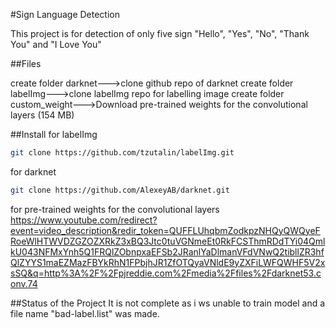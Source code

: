 #Sign Language Detection

This project is for detection of only five sign "Hello", "Yes", "No", "Thank You" and "I Love You"

##Files

create folder darknet--->clone github repo of darknet
create folder labelImg--->clone labelImg repo for labelling image
create folder custom_weight--->Download pre-trained weights for the convolutional layers (154 MB)

##Install
for labelImg
```bash
git clone https://github.com/tzutalin/labelImg.git
```
for darknet
```bash
git clone https://github.com/AlexeyAB/darknet.git
```
for pre-trained weights for the convolutional layers
https://www.youtube.com/redirect?event=video_description&redir_token=QUFFLUhqbmZodkpzNHQyQWQyeFRoeWlHTWVDZGZOZXRkZ3xBQ3Jtc0tuVGNmeEt0RkFCSThmRDdTYi04QmlkU043NFMxYnh5Q1FRQlZObnpxaEFSb2JRanlYaDlmanVFdVNwQ2tibllZR3hfQlZYYS1maEZMazFBYkRhN1FPbjhJR1ZfOTQyaVNldE9yZXFiLWFQWHF5V2xsSQ&q=http%3A%2F%2Fpjreddie.com%2Fmedia%2Ffiles%2Fdarknet53.conv.74

##Status of the Project
It is not complete as i ws unable to train model and a file name "bad-label.list" was made. 